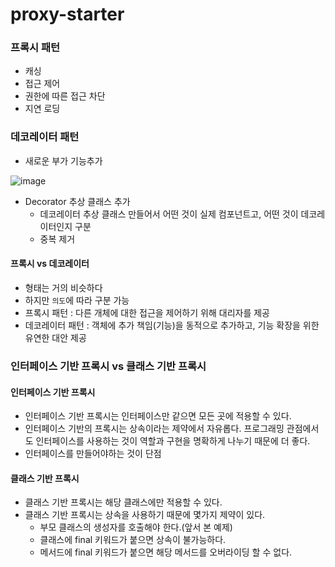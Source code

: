 # proxy-starter

### 프록시 패턴
- 캐싱
- 접근 제어
- 권한에 따른 접근 차단
- 지연 로딩

### 데코레이터 패턴
- 새로운 부가 기능추가

![image](https://user-images.githubusercontent.com/76584547/171671694-12e2c886-d38a-4dfc-93bc-9fc3b9a10fe1.png)
 - Decorator 추상 클래스 추가
   - 데코레이터 추상 클래스 만들어서 어떤 것이 실제 컴포넌트고, 어떤 것이 데코레이터인지 구분
   - 중복 제거

#### 프록시 vs 데코레이터
- 형태는 거의 비슷하다
- 하지만 `의도`에 따라 구분 가능
- 프록시 패턴 : 다른 개체에 대한 접근을 제어하기 위해 대리자를 제공
- 데코레이터 패턴 : 객체에 추가 책임(기능)을 동적으로 추가하고, 기능 확장을 위한 유연한 대안 제공


### 인터페이스 기반 프록시 vs 클래스 기반 프록시

#### 인터페이스 기반 프록시
  - 인터페이스 기반 프록시는 인터페이스만 같으면 모든 곳에 적용할 수 있다.
  - 인터페이스 기반의 프록시는 상속이라는 제약에서 자유롭다. 프로그래밍 관점에서도 인터페이스를 사용하는 것이 역할과 구현을 명확하게 나누기 때문에 더 좋다.
  - 인터페이스를 만들어야하는 것이 단점

#### 클래스 기반 프록시
 - 클래스 기반 프록시는 해당 클래스에만 적용할 수 있다.
 - 클래스 기반 프록시는 상속을 사용하기 때문에 몇가지 제약이 있다.
   - 부모 클래스의 생성자를 호출해야 한다.(앞서 본 예제)
   - 클래스에 final 키워드가 붙으면 상속이 불가능하다.
   - 메서드에 final 키워드가 붙으면 해당 메서드를 오버라이딩 할 수 없다.
